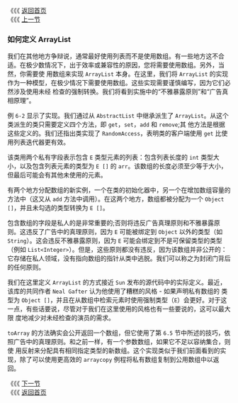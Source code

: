 《《《 [返回首页](../README.md)       <br/>
《《《 [上一节](06_The_Principle_of_Indecent_Exposure.md)

### 如何定义 ArrayList

我们在其他地方争辩说，通常最好使用列表而不是使用数组。有一些地方这不合适。在极少数情况下，出于效率或兼容性的原因，您将需要使用数组。另外，当然，你需要使
用数组来实现 `ArrayList` 本身。在这里，我们将 `ArrayList` 的实现作为一种模型，在极少情况下需要使用数组。这些实现需要谨慎编写，因为它们必然涉及使用未经
检查的强制转换。我们将看到实施中的“不雅暴露原则”和“广告真相原理”。
 
例 `6-2` 显示了实现。我们通过从 `AbstractList` 中继承派生了 `ArrayList`。从这个类派生的类只需要定义四个方法，即 `get`，`set`，`add` 和 `remove`;其
他方法是根据这些定义的。我们还指出类实现了 `RandomAccess`，表明类的客户端使用 `get` 比使用列表迭代器更有效。

该类用两个私有字段表示包含 `E` 类型元素的列表：包含列表长度的 `int` 类型大小，以及包含列表元素的类型为 `E []` 的 `arr`。该数组的长度必须至少等于大小，
但最后可能会有其他未使用的元素。

有两个地方分配数组的新实例，一个在类的初始化器中，另一个在增加数组容量的方法中（这又从 `add` 方法中调用）。在这两个地方，数组都被分配为一个 
`Object []`，并且未勾选的类型转换为 `E []`。

包含数组的字段是私人的是非常重要的;否则将违反广告真理原则和不雅暴露原则。这违反了广告中的真理原则，因为 `E` 可能被绑定到 `Object` 以外的类型（如 
`String`）。这会违反不雅暴露原则，因为 `E` 可能会绑定到不是可保留类型的类型（例如 `List<Integer>`）。但是，这些原则都没有违反，因为该数组并非公开的：
它存储在私人领域，没有指向数组的指针从类中逃脱。我们可以称之为封闭门背后的任何原则。

我们在这里定义 `ArrayList` 的方式接近 `Sun` 发布的源代码中的实际定义。最近，该库的共同作者 `Neal Gafter` 认为他使用了糟糕的风格 - 如果声明私有数组的
类型为 `Object []`，并且在从数组中检索元素时使用强制类型（`E`）会更好。对于这一点，有些话要说，尽管对于我们在这里使用的风格也有一些要说的，这可以最大限
度地减少对未经检查的演员的需求。

`toArray` 的方法确实会公开返回一个数组，但它使用了第 `6.5` 节中所述的技巧，依照广告中的真理原则。和之前一样，有一个参数数组，如果它不足以容纳集合，则使
用反射来分配具有相同指定类型的新数组。这个实现类似于我们前面看到的实现，除了可以使用更高效的 `arraycopy` 例程将私有数组复制到公用数组中以返回。

《《《 [下一节](08_Array_Creation_and_Varargs.md)      <br/>
《《《 [返回首页](../README.md)
